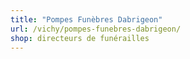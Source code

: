 ```yaml
---
title: "Pompes Funèbres Dabrigeon"
url: /vichy/pompes-funebres-dabrigeon/
shop: directeurs de funérailles
---
```

